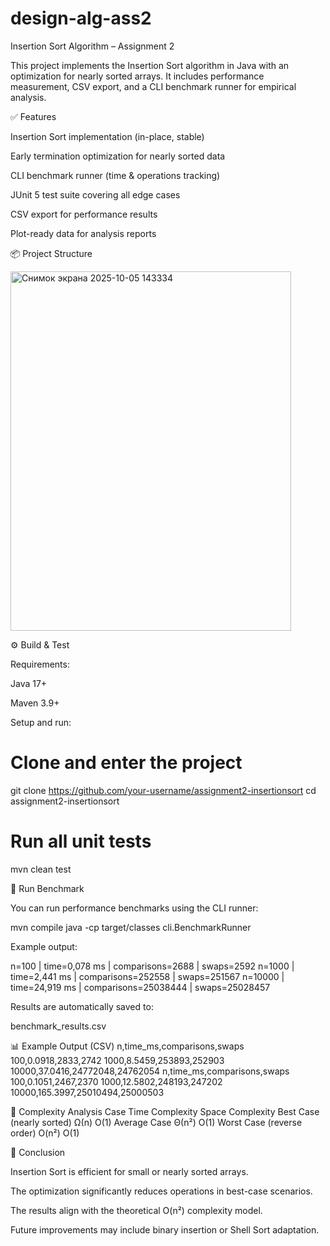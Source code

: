# design-alg-ass2
Insertion Sort Algorithm – Assignment 2

This project implements the Insertion Sort algorithm in Java with an optimization for nearly sorted arrays.
It includes performance measurement, CSV export, and a CLI benchmark runner for empirical analysis.

✅ Features

Insertion Sort implementation (in-place, stable)

Early termination optimization for nearly sorted data

CLI benchmark runner (time & operations tracking)

JUnit 5 test suite covering all edge cases

CSV export for performance results

Plot-ready data for analysis reports

📦 Project Structure

<img width="449" height="575" alt="Снимок экрана 2025-10-05 143334" src="https://github.com/user-attachments/assets/17209c20-5dfe-4f98-83a0-e0aa2503b435" />


⚙️ Build & Test

Requirements:

Java 17+

Maven 3.9+

Setup and run:

# Clone and enter the project
git clone https://github.com/your-username/assignment2-insertionsort
cd assignment2-insertionsort

# Run all unit tests
mvn clean test

🚀 Run Benchmark

You can run performance benchmarks using the CLI runner:

mvn compile
java -cp target/classes cli.BenchmarkRunner


Example output:

n=100 | time=0,078 ms | comparisons=2688 | swaps=2592
n=1000 | time=2,441 ms | comparisons=252558 | swaps=251567
n=10000 | time=24,919 ms | comparisons=25038444 | swaps=25028457


Results are automatically saved to:

benchmark_results.csv

📊 Example Output (CSV)
n,time_ms,comparisons,swaps
100,0.0918,2833,2742
1000,8.5459,253893,252903
10000,37.0416,24772048,24762054
n,time_ms,comparisons,swaps
100,0.1051,2467,2370
1000,12.5802,248193,247202
10000,165.3997,25010494,25000503

🧮 Complexity Analysis
Case	Time Complexity	Space Complexity
Best Case (nearly sorted)	Ω(n)	O(1)
Average Case	Θ(n²)	O(1)
Worst Case (reverse order)	O(n²)	O(1)



🧠 Conclusion

Insertion Sort is efficient for small or nearly sorted arrays.

The optimization significantly reduces operations in best-case scenarios.

The results align with the theoretical O(n²) complexity model.

Future improvements may include binary insertion or Shell Sort adaptation.
